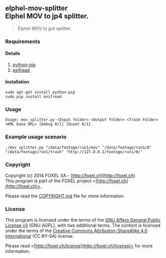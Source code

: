 ## elphel-mov-splitter<br />Elphel MOV to jp4 splitter.

>Elphel MOV to jp4 splitter.

### Requirements

#### Details

1. [python-pip](https://pypi.python.org/pypi/pip)
2. [exifread](https://pypi.python.org/pypi/ExifRead)

#### Installation

    sudo apt-get install python-pip
    sudo pip install exifread

### Usage
    Usage: mov_splitter.py <Input folder> <Output folder> <Trash Folder> <KML base URL> [Debug 0/1] [Quiet 0/1]

### Example usage scenario
    ./mov_splitter.py "/data/footage/run1/mov" "/data/footage/run1/0" "/data/footage/run1/trash" "http://127.0.0.1/footage/run1/0/"

### Copyright

Copyright (c) 2014 FOXEL SA - [http://foxel.ch](http://foxel.ch)<br />
This program is part of the FOXEL project <[http://foxel.ch](http://foxel.ch)>.

Please read the [COPYRIGHT.md](COPYRIGHT.md) file for more information.


### License

This program is licensed under the terms of the
[GNU Affero General Public License v3](http://www.gnu.org/licenses/agpl.html)
(GNU AGPL), with two additional terms. The content is licensed under the terms
of the
[Creative Commons Attribution-ShareAlike 4.0 International](http://creativecommons.org/licenses/by-sa/4.0/)
(CC BY-SA) license.

Please read <[http://foxel.ch/license](http://foxel.ch/license)> for more
information.

